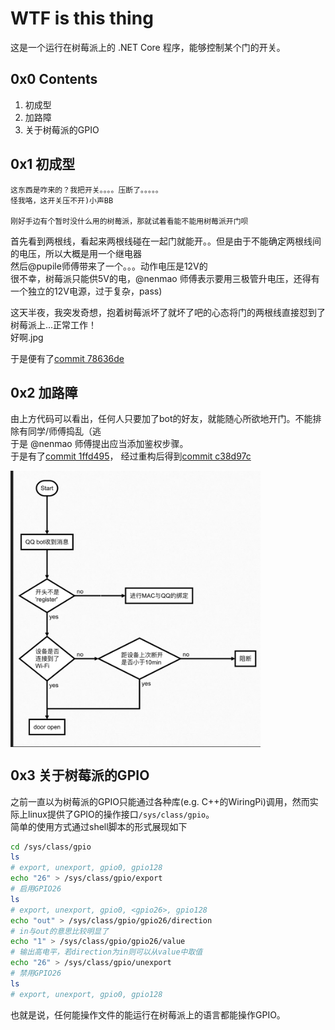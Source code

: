# WTF is this thing

这是一个运行在树莓派上的 .NET Core 程序，能够控制某个门的开关。

## 0x0 Contents

1. 初成型
2. 加路障
3. 关于树莓派的GPIO

## 0x1 初成型

    这东西是咋来的？我把开关。。。。压断了。。。。。  
    怪我咯，这开关压不开)小声BB  

    刚好手边有个暂时没什么用的树莓派，那就试着看能不能用树莓派开门呗  

首先看到两根线，看起来两根线碰在一起门就能开。。但是由于不能确定两根线间的电压，所以大概是用一个继电器  
然后@pupile师傅带来了一个。。。动作电压是12V的  
很不幸，树莓派只能供5V的电，@nenmao 师傅表示要用三极管升电压，还得有一个独立的12V电源，过于复杂，pass)

这天半夜，我突发奇想，抱着树莓派坏了就坏了吧的心态将门的两根线直接怼到了树莓派上...正常工作！  
好啊.jpg

于是便有了[commit 78636de](https://github.com/frankli0324/QQPiDoor/blob/78636def4b90d4756100668bfed0f53ee8cd83ea/Program.cs)

## 0x2 加路障

由上方代码可以看出，任何人只要加了bot的好友，就能随心所欲地开门。不能排除有同学/师傅捣乱（逃  
于是 @nenmao 师傅提出应当添加鉴权步骤。  
于是有了[commit 1ffd495](https://github.com/frankli0324/QQPiDoor/blob/1ffd495bd21e437bb7615357fa7c767874c9ddf6/Program.cs#L88)， 经过重构后得到[commit c38d97c](https://github.com/frankli0324/QQPiDoor/blob/c38d97ca41feeb4b6f33bdabde4779a78beefe8b/MacChecker.cs)  

<img src="flow.png" width="400" align=center />

## 0x3 关于树莓派的GPIO

之前一直以为树莓派的GPIO只能通过各种库(e.g. C++的WiringPi)调用，然而实际上linux提供了GPIO的操作接口`/sys/class/gpio`。  
简单的使用方式通过shell脚本的形式展现如下

```sh
cd /sys/class/gpio
ls
# export, unexport, gpio0, gpio128
echo "26" > /sys/class/gpio/export
# 启用GPIO26
ls
# export, unexport, gpio0, <gpio26>, gpio128
echo "out" > /sys/class/gpio/gpio26/direction
# in与out的意思比较明显了
echo "1" > /sys/class/gpio/gpio26/value
# 输出高电平，若direction为in则可以从value中取值
echo "26" > /sys/class/gpio/unexport
# 禁用GPIO26
ls
# export, unexport, gpio0, gpio128
```

也就是说，任何能操作文件的能运行在树莓派上的语言都能操作GPIO。
